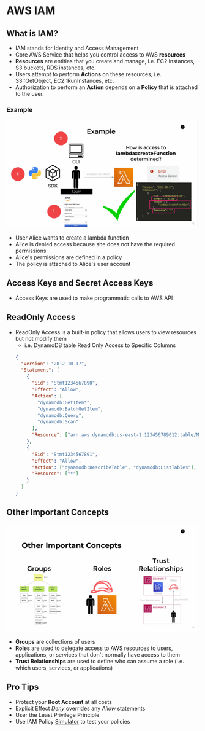 # AWS IAM

## What is IAM?

- IAM stands for Identity and Access Management
- Core AWS Service that helps you control access to AWS **resources**
- **Resources** are entities that you create and manage, i.e. EC2 instances, S3 buckets, RDS instances, etc.
- Users attempt to perform **Actions** on these resources, i.e. S3::GetObject, EC2::RunInstances, etc.
- Authorization to perform an **Action** depends on a **Policy** that is attached to the user.

### Example

<img src="./assets/example.png" width="500"/>

- User Alice wants to create a lambda function
- Alice is denied access because she does not have the required permissions
- Alice's permissions are defined in a policy
- The policy is attached to Alice's user account

## Access Keys and Secret Access Keys

- Access Keys are used to make programmatic calls to AWS API

## ReadOnly Access

- ReadOnly Access is a built-in policy that allows users to view resources but not modify them
  - i.e. DynamoDB table Read Only Access to Specific Columns
  ```json
  {
    "Version": "2012-10-17",
    "Statement": [
      {
        "Sid": "Stmt1234567890",
        "Effect": "Allow",
        "Action": [
          "dynamodb:GetItem*",
          "dynamodb:BatchGetItem",
          "dynamodb:Query",
          "dynamodb:Scan"
        ],
        "Resource": ["arn:aws:dynamodb:us-east-1:123456789012:table/MyTable"]
      },
      {
        "Sid": "Stmt1234567891",
        "Effect": "Allow",
        "Action": ["dynamodb:DescribeTable", "dynamodb:ListTables"],
        "Resource": ["*"]
      }
    ]
  }
  ```

## Other Important Concepts

<img src="./assets/concepts.png" width="500"/>

- **Groups** are collections of users
- **Roles** are used to delegate access to AWS resources to users, applications, or services that don't normally have access to them
- **Trust Relationships** are used to define who can assume a role (i.e. which users, services, or applications)

## Pro Tips

- Protect your **Root Account** at all costs
- Explicit Effect _Deny_ overrides any _Allow_ statements
- User the Least Privilege Principle
- Use IAM Policy [Simulator](https://policysim.aws.amazon.com) to test your policies
